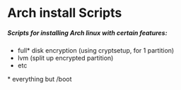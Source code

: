 # Arch install Scripts

##### Scripts for installing Arch linux with certain features:

* full\* disk encryption (using cryptsetup, for 1 partition)
* lvm (split up encrypted partition)
* etc








\* everything but /boot
